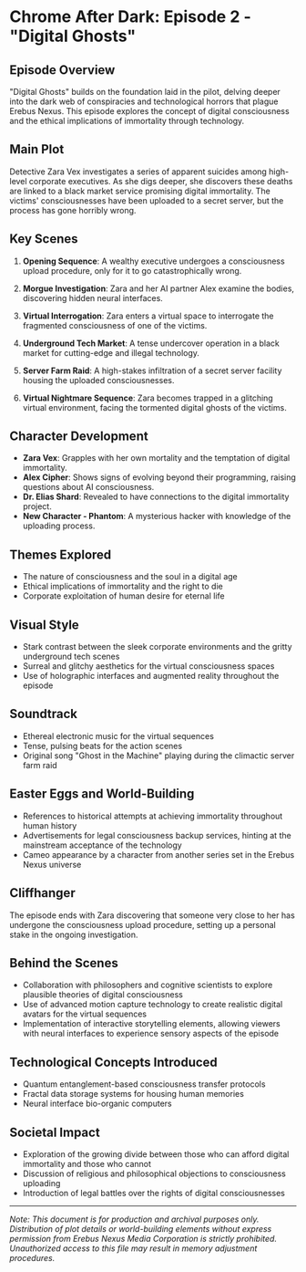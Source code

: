 # Chrome After Dark: Episode 2 - "Digital Ghosts"

## Episode Overview

"Digital Ghosts" builds on the foundation laid in the pilot, delving deeper into the dark web of conspiracies and technological horrors that plague Erebus Nexus. This episode explores the concept of digital consciousness and the ethical implications of immortality through technology.

## Main Plot

Detective Zara Vex investigates a series of apparent suicides among high-level corporate executives. As she digs deeper, she discovers these deaths are linked to a black market service promising digital immortality. The victims' consciousnesses have been uploaded to a secret server, but the process has gone horribly wrong.

## Key Scenes

1. **Opening Sequence**: A wealthy executive undergoes a consciousness upload procedure, only for it to go catastrophically wrong.

2. **Morgue Investigation**: Zara and her AI partner Alex examine the bodies, discovering hidden neural interfaces.

3. **Virtual Interrogation**: Zara enters a virtual space to interrogate the fragmented consciousness of one of the victims.

4. **Underground Tech Market**: A tense undercover operation in a black market for cutting-edge and illegal technology.

5. **Server Farm Raid**: A high-stakes infiltration of a secret server facility housing the uploaded consciousnesses.

6. **Virtual Nightmare Sequence**: Zara becomes trapped in a glitching virtual environment, facing the tormented digital ghosts of the victims.

## Character Development

- **Zara Vex**: Grapples with her own mortality and the temptation of digital immortality.
- **Alex Cipher**: Shows signs of evolving beyond their programming, raising questions about AI consciousness.
- **Dr. Elias Shard**: Revealed to have connections to the digital immortality project.
- **New Character - Phantom**: A mysterious hacker with knowledge of the uploading process.

## Themes Explored

- The nature of consciousness and the soul in a digital age
- Ethical implications of immortality and the right to die
- Corporate exploitation of human desire for eternal life

## Visual Style

- Stark contrast between the sleek corporate environments and the gritty underground tech scenes
- Surreal and glitchy aesthetics for the virtual consciousness spaces
- Use of holographic interfaces and augmented reality throughout the episode

## Soundtrack

- Ethereal electronic music for the virtual sequences
- Tense, pulsing beats for the action scenes
- Original song "Ghost in the Machine" playing during the climactic server farm raid

## Easter Eggs and World-Building

- References to historical attempts at achieving immortality throughout human history
- Advertisements for legal consciousness backup services, hinting at the mainstream acceptance of the technology
- Cameo appearance by a character from another series set in the Erebus Nexus universe

## Cliffhanger

The episode ends with Zara discovering that someone very close to her has undergone the consciousness upload procedure, setting up a personal stake in the ongoing investigation.

## Behind the Scenes

- Collaboration with philosophers and cognitive scientists to explore plausible theories of digital consciousness
- Use of advanced motion capture technology to create realistic digital avatars for the virtual sequences
- Implementation of interactive storytelling elements, allowing viewers with neural interfaces to experience sensory aspects of the episode

## Technological Concepts Introduced

- Quantum entanglement-based consciousness transfer protocols
- Fractal data storage systems for housing human memories
- Neural interface bio-organic computers

## Societal Impact

- Exploration of the growing divide between those who can afford digital immortality and those who cannot
- Discussion of religious and philosophical objections to consciousness uploading
- Introduction of legal battles over the rights of digital consciousnesses

---

*Note: This document is for production and archival purposes only. Distribution of plot details or world-building elements without express permission from Erebus Nexus Media Corporation is strictly prohibited. Unauthorized access to this file may result in memory adjustment procedures.*
